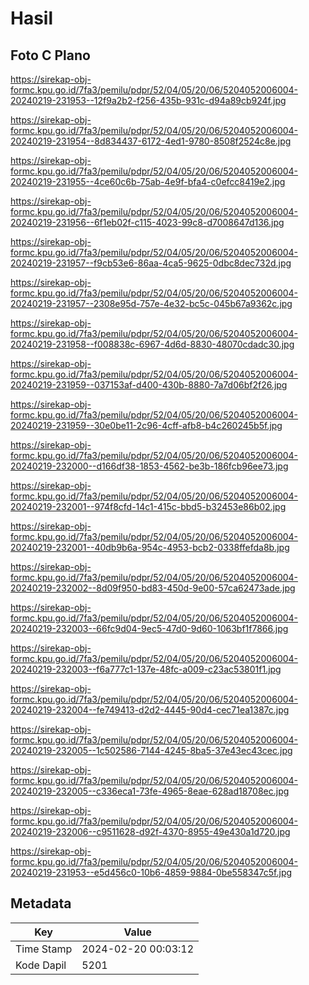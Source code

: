 # Hasil

## Foto C Plano

https://sirekap-obj-formc.kpu.go.id/7fa3/pemilu/pdpr/52/04/05/20/06/5204052006004-20240219-231953--12f9a2b2-f256-435b-931c-d94a89cb924f.jpg

https://sirekap-obj-formc.kpu.go.id/7fa3/pemilu/pdpr/52/04/05/20/06/5204052006004-20240219-231954--8d834437-6172-4ed1-9780-8508f2524c8e.jpg

https://sirekap-obj-formc.kpu.go.id/7fa3/pemilu/pdpr/52/04/05/20/06/5204052006004-20240219-231955--4ce60c6b-75ab-4e9f-bfa4-c0efcc8419e2.jpg

https://sirekap-obj-formc.kpu.go.id/7fa3/pemilu/pdpr/52/04/05/20/06/5204052006004-20240219-231956--6f1eb02f-c115-4023-99c8-d7008647d136.jpg

https://sirekap-obj-formc.kpu.go.id/7fa3/pemilu/pdpr/52/04/05/20/06/5204052006004-20240219-231957--f9cb53e6-86aa-4ca5-9625-0dbc8dec732d.jpg

https://sirekap-obj-formc.kpu.go.id/7fa3/pemilu/pdpr/52/04/05/20/06/5204052006004-20240219-231957--2308e95d-757e-4e32-bc5c-045b67a9362c.jpg

https://sirekap-obj-formc.kpu.go.id/7fa3/pemilu/pdpr/52/04/05/20/06/5204052006004-20240219-231958--f008838c-6967-4d6d-8830-48070cdadc30.jpg

https://sirekap-obj-formc.kpu.go.id/7fa3/pemilu/pdpr/52/04/05/20/06/5204052006004-20240219-231959--037153af-d400-430b-8880-7a7d06bf2f26.jpg

https://sirekap-obj-formc.kpu.go.id/7fa3/pemilu/pdpr/52/04/05/20/06/5204052006004-20240219-231959--30e0be11-2c96-4cff-afb8-b4c260245b5f.jpg

https://sirekap-obj-formc.kpu.go.id/7fa3/pemilu/pdpr/52/04/05/20/06/5204052006004-20240219-232000--d166df38-1853-4562-be3b-186fcb96ee73.jpg

https://sirekap-obj-formc.kpu.go.id/7fa3/pemilu/pdpr/52/04/05/20/06/5204052006004-20240219-232001--974f8cfd-14c1-415c-bbd5-b32453e86b02.jpg

https://sirekap-obj-formc.kpu.go.id/7fa3/pemilu/pdpr/52/04/05/20/06/5204052006004-20240219-232001--40db9b6a-954c-4953-bcb2-0338ffefda8b.jpg

https://sirekap-obj-formc.kpu.go.id/7fa3/pemilu/pdpr/52/04/05/20/06/5204052006004-20240219-232002--8d09f950-bd83-450d-9e00-57ca62473ade.jpg

https://sirekap-obj-formc.kpu.go.id/7fa3/pemilu/pdpr/52/04/05/20/06/5204052006004-20240219-232003--66fc9d04-9ec5-47d0-9d60-1063bf1f7866.jpg

https://sirekap-obj-formc.kpu.go.id/7fa3/pemilu/pdpr/52/04/05/20/06/5204052006004-20240219-232003--f6a777c1-137e-48fc-a009-c23ac53801f1.jpg

https://sirekap-obj-formc.kpu.go.id/7fa3/pemilu/pdpr/52/04/05/20/06/5204052006004-20240219-232004--fe749413-d2d2-4445-90d4-cec71ea1387c.jpg

https://sirekap-obj-formc.kpu.go.id/7fa3/pemilu/pdpr/52/04/05/20/06/5204052006004-20240219-232005--1c502586-7144-4245-8ba5-37e43ec43cec.jpg

https://sirekap-obj-formc.kpu.go.id/7fa3/pemilu/pdpr/52/04/05/20/06/5204052006004-20240219-232005--c336eca1-73fe-4965-8eae-628ad18708ec.jpg

https://sirekap-obj-formc.kpu.go.id/7fa3/pemilu/pdpr/52/04/05/20/06/5204052006004-20240219-232006--c9511628-d92f-4370-8955-49e430a1d720.jpg

https://sirekap-obj-formc.kpu.go.id/7fa3/pemilu/pdpr/52/04/05/20/06/5204052006004-20240219-231953--e5d456c0-10b6-4859-9884-0be558347c5f.jpg


## Metadata

| Key        | Value               |
| ---------- | ------------------- |
| Time Stamp | 2024-02-20 00:03:12 |
| Kode Dapil | 5201                |



